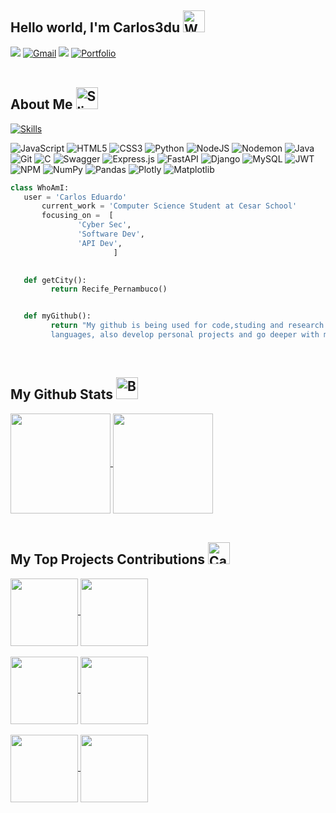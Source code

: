 ## Hello world, I'm Carlos3du  <img src="https://raw.githubusercontent.com/Tarikul-Islam-Anik/Animated-Fluent-Emojis/master/Emojis/Hand%20gestures/Waving%20Hand.png" alt="Waving Hand" width="35" height="35" />

 <a href="https://www.linkedin.com/in/carlos-cavalcanti-42b89524b/"><img src="https://img.shields.io/badge/linkedin-0077B5.svg?style=for-the-badge&logo=linkedin&logoColor=white"/></a>
[![Gmail](https://img.shields.io/badge/Gmail-333333?style=for-the-badge&logo=gmail&logoColor=red)](mailto:cepc@cesar.school)
<a href="https://instagram.com/carlosedu500"><img src="https://img.shields.io/badge/instagram-E4405F.svg?style=for-the-badge&logo=instagram&logoColor=white"/></a>
[![Portfolio](https://img.shields.io/badge/Portfolio-%23000000.svg?style=for-the-badge&logo=firefox&logoColor=#FF7139)](https://drive.google.com/drive/folders/1GKKamdpx9zmKCTgcxsiCVbjTIqCgaRAo?usp=sharing)
<br><br>


## About Me  <img src="https://raw.githubusercontent.com/Tarikul-Islam-Anik/Animated-Fluent-Emojis/master/Emojis/Smilies/Slightly%20Smiling%20Face.png" alt="Slightly Smiling Face" width="35" height="35" />
[![Skills](https://skillicons.dev/icons?i=figma,docker,arduino,bootstrap,vscode,postgres,github)](https://skillicons.dev)

![JavaScript](https://img.shields.io/badge/javascript-%23323330.svg?style=for-the-badge&logo=javascript&logoColor=%23F7DF1E)
![HTML5](https://img.shields.io/badge/html5-%23E34F26.svg?style=for-the-badge&logo=html5&logoColor=white)
![CSS3](https://img.shields.io/badge/css3-%231572B6.svg?style=for-the-badge&logo=css3&logoColor=white)
![Python](https://img.shields.io/badge/python-3670A0?style=for-the-badge&logo=python&logoColor=ffdd54)
![NodeJS](https://img.shields.io/badge/node.js-6DA55F?style=for-the-badge&logo=node.js&logoColor=white)
![Nodemon](https://img.shields.io/badge/NODEMON-%23323330.svg?style=for-the-badge&logo=nodemon&logoColor=%BBDEAD)
![Java](https://img.shields.io/badge/java-%23ED8B00.svg?style=for-the-badge&logo=openjdk&logoColor=white)
![Git](https://img.shields.io/badge/git-%23F05033.svg?style=for-the-badge&logo=git&logoColor=white)
![C](https://img.shields.io/badge/c-%2300599C.svg?style=for-the-badge&logo=c&logoColor=white)
![Swagger](https://img.shields.io/badge/-Swagger-%23Clojure?style=for-the-badge&logo=swagger&logoColor=white)
![Express.js](https://img.shields.io/badge/express.js-%23404d59.svg?style=for-the-badge&logo=express&logoColor=%2361DAFB)
![FastAPI](https://img.shields.io/badge/FastAPI-005571?style=for-the-badge&logo=fastapi)
![Django](https://img.shields.io/badge/django-%23092E20.svg?style=for-the-badge&logo=django&logoColor=white)
![MySQL](https://img.shields.io/badge/mysql-4479A1.svg?style=for-the-badge&logo=mysql&logoColor=white)
![JWT](https://img.shields.io/badge/JWT-black?style=for-the-badge&logo=JSON%20web%20tokens)
![NPM](https://img.shields.io/badge/NPM-%23CB3837.svg?style=for-the-badge&logo=npm&logoColor=white)
![NumPy](https://img.shields.io/badge/numpy-%23013243.svg?style=for-the-badge&logo=numpy&logoColor=white)
![Pandas](https://img.shields.io/badge/pandas-%23150458.svg?style=for-the-badge&logo=pandas&logoColor=white)
![Plotly](https://img.shields.io/badge/Plotly-%233F4F75.svg?style=for-the-badge&logo=plotly&logoColor=white)
![Matplotlib](https://img.shields.io/badge/Matplotlib-%23ffffff.svg?style=for-the-badge&logo=Matplotlib&logoColor=black)


 ```python
 class WhoAmI:
 	user = 'Carlos Eduardo'
		current_work = 'Computer Science Student at Cesar School'
		focusing_on =  [
				'Cyber Sec',
				'Software Dev',
				'API Dev',
	                    ]
	

    def getCity():
          return Recife_Pernambuco()


	def myGithub():
          return "My github is being used for code,studing and research in different computer\
          languages, also develop personal projects and go deeper with my knowledge in CS."

 ```
            
<br>

## My Github Stats  <img src="https://raw.githubusercontent.com/Tarikul-Islam-Anik/Animated-Fluent-Emojis/master/Emojis/Objects/Bar%20Chart.png" alt="Bar Chart" width="35" height="35" />

<a href="https://github.com/anuraghazra/github-readme-stats">
  <img height=160 align="center" src="https://github-readme-stats.vercel.app/api?username=Carlos3du&theme=github_dark&rank_icon=github&hide=stars" />
</a>
<a href="https://github.com/anuraghazra/convoychat">
  <img height=160 align="center" src="https://github-readme-stats.vercel.app/api/top-langs?username=Carlos3du&layout=compact&langs_count=8&theme=github_dark&hide_progress=true"/>
</a><br><br>




## My Top Projects Contributions  <img src="https://raw.githubusercontent.com/Tarikul-Islam-Anik/Animated-Fluent-Emojis/master/Emojis/Objects/Card%20File%20Box.png" alt="Card File Box" width="35" height="35" />

 
<a href="https://github.com/Evalu-at/evaluat-backend">
  <img height=108 align="center" src="https://github-readme-stats.vercel.app/api/pin/?username=Evalu-at&repo=evaluat-backend&description_lines_count=1&theme=github_dark"/>
</a>
<a href="https://github.com/LucasGdBS/PuppyCore">
  <img height=108 align="center" src="https://github-readme-stats.vercel.app/api/pin/?username=LucasGdBS&repo=PuppyCore&description_lines_count=1&theme=github_dark" />
</a><br><br>
<a href="https://github.com/BeHive-CESAR/frontAdmRentUp">
  <img height=108 align="center" src="https://github-readme-stats.vercel.app/api/pin/?username=BeHive-CESAR&repo=frontAdmRentUp&description_lines_count=1&theme=github_dark" />
</a>
<a href="https://github.com/LucasGdBS/POO-Project">
  <img height=108  align="center" src="https://github-readme-stats.vercel.app/api/pin/?username=LucasGdBS&repo=POO-Project&description_lines_count=1&theme=github_dark" />
</a><br><br>
<a href="https://github.com/BeHive-CESAR/RentUP">
  <img height=108 align="center" src="https://github-readme-stats.vercel.app/api/pin/?username=BeHive-CESAR&repo=RentUP&description_lines_count=1&theme=github_dark" />
</a>
<a href="https://github.com/LucasGdBS/Full_LCD_emulator">
  <img height=108 align="center" src="https://github-readme-stats.vercel.app/api/pin/?username=LucasGdBS&repo=Full_LCD_emulator&description_lines_count=1&theme=github_dark" />
</a>
